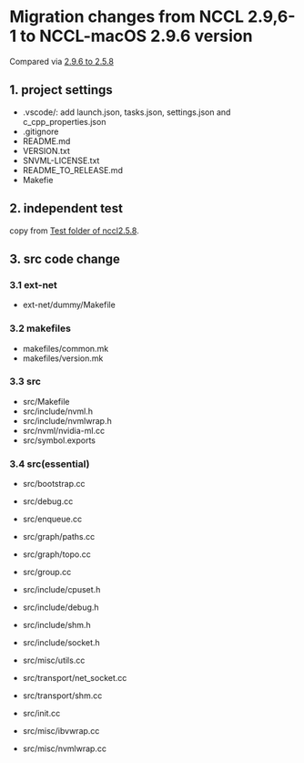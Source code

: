 ﻿# Migration changes from NCCL 2.9,6-1 to NCCL-macOS 2.9.6 version

Compared via [2.9.6 to 2.5.8](https://github.com/llv22/nccl-osx/compare/dev-2.9.6-for-jax...dev-2.5.8-for-jax)

## 1. project settings

* .vscode/: add launch.json, tasks.json, settings.json and c_cpp_properties.json  
* .gitignore  
* README.md
* VERSION.txt  
* SNVML-LICENSE.txt  
* README_TO_RELEASE.md
* Makefie

## 2. independent test

copy from [Test folder of nccl2.5.8](https://github.com/llv22/nccl-osx/tree/dev-2.5.8-for-jax/test).

## 3. src code change

### 3.1 ext-net

* ext-net/dummy/Makefile

### 3.2 makefiles

* makefiles/common.mk
* makefiles/version.mk

### 3.3 src

* src/Makefile
* src/include/nvml.h
* src/include/nvmlwrap.h
* src/nvml/nvidia-ml.cc
* src/symbol.exports

### 3.4 src(essential)

* src/bootstrap.cc
* src/debug.cc
* src/enqueue.cc
* src/graph/paths.cc
* src/graph/topo.cc
* src/group.cc
* src/include/cpuset.h
* src/include/debug.h
* src/include/shm.h
* src/include/socket.h
* src/misc/utils.cc
* src/transport/net_socket.cc
* src/transport/shm.cc

* src/init.cc
* src/misc/ibvwrap.cc
* src/misc/nvmlwrap.cc